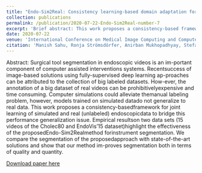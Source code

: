 ```yaml
---
title: "Endo-Sim2Real: Consistency learning-based domain adaptation for instrument segmentation"
collection: publications
permalink: /publication/2020-07-22-Endo-Sim2Real-number-7
excerpt: 'Brief abstract: This work proposes a consistency-based framework for joint learning of simulated and real (unlabeled) endoscopicdata to bridge the performance generalization issue. Empirical resultson  two  data  sets  (15  videos  of  the  Cholec80  and  EndoVis’15  dataset) highlight the  effectiveness of the proposed Endo-Sim2Real method for instrument segmentation.'
date: 2020-07-22
venue: 'International Conference on Medical Image Computing and Computer Assisted Intervention (MICCAI)'
citation: 'Manish Sahu, Ronja Strömsdörfer, Anirban Mukhopadhyay, Stefan Zachow. &quot;Endo-Sim2Real: Consistency learning-based domain adaptation for instrument segmentation.&quot; <i>International Conference on Medical Image Computing and Computer Assisted Intervention (MICCAI 2020)</i>.'
---
```

Abstract: Surgical  tool  segmentation  in  endoscopic  videos  is  an  im-portant component of computer assisted interventions systems. Recentsuccess of image-based solutions using fully-supervised deep learning ap-proaches can be attributed to the collection of big labeled datasets. How-ever, the annotation of a big dataset of real videos can be prohibitivelyexpensive and time consuming. Computer simulations could alleviate themanual  labeling  problem,  however,  models  trained  on  simulated  datado not generalize to real data. This work proposes a consistency-basedframework for joint learning of simulated and real (unlabeled) endoscopicdata to bridge this performance generalization issue. Empirical resultson  two  data  sets  (15  videos  of  the  Cholec80  and  EndoVis’15  dataset)highlight  the  effectiveness  of  the  proposedEndo-Sim2Realmethod  forinstrument segmentation. We compare the segmentation of the proposedapproach with state-of-the-art solutions and show that our method im-proves segmentation both in terms of quality and quantity.

[Download paper here](http://academicpages.github.io/files/paper7.pdf)
